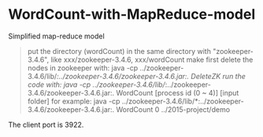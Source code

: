 # WordCount-with-MapReduce-model
Simplified map-reduce model


> put the directory (wordCount) in the same directory with "zookeeper-3.4.6", like xxx/zookeeper-3.4.6, xxx/wordCount
> make
> first delete the nodes in zookeeper with:
	java -cp ../zookeeper-3.4.6/lib/*:../zookeeper-3.4.6/zookeeper-3.4.6.jar:. DeleteZK
> run the code with: 
	java -cp ../zookeeper-3.4.6/lib/*:../zookeeper-3.4.6/zookeeper-3.4.6.jar:. WordCount [process id (0 ~ 4)] [input folder]
  for example: java -cp ../zookeeper-3.4.6/lib/*:../zookeeper-3.4.6/zookeeper-3.4.6.jar:. WordCount 0 ../2015-project/demo
 
  The client port is 3922.

